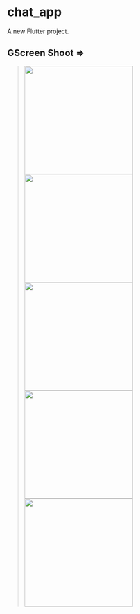 # chat_app

A new Flutter project.

## GScreen Shoot => 
><img src = "https://github.com/user-attachments/assets/fe2a6e2e-a9a7-4afb-a031-dcad58eeb346" width = "250">
><img src = "https://github.com/user-attachments/assets/4cf4e49a-62da-49dc-b4ee-4185b74188d9" width = "250">
><img src = "https://github.com/user-attachments/assets/9c8546be-492c-4ab3-8d14-e6dae0364113" width = "250">
><img src = "https://github.com/user-attachments/assets/1f255a45-bd28-4ef1-8758-6b05552ab20f" width = "250">
><img src = "https://github.com/user-attachments/assets/88203fb2-00a9-418b-a952-81f18be9383e" width = "250">

